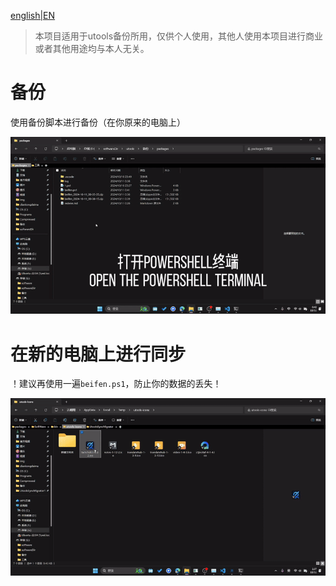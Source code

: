 [english|EN](./doc/README.en-EN.md)
> 本项目适用于utools备份所用，仅供个人使用，其他人使用本项目进行商业或者其他用途均与本人无关。

# 备份 
使用备份脚本进行备份（在你原来的电脑上）

![使用备份脚本](./img/back_up.gif)

# 在新的电脑上进行同步
！建议再使用一遍`beifen.ps1`，防止你的数据的丢失！

![同步](./img/sync.gif)

